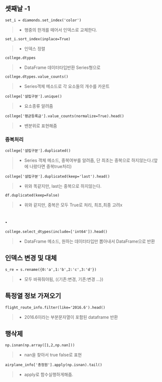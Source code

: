 ## 셋째날 -1 

```set_i = diamonds.set_index('color')```
> * 행중의 한개를 떼어서 인덱스로 교체한다.

```set_i.sort_index(inplace=True)```
> * 인덱스 정렬

```college.dtypes```
> * DataFrame 데이터타입반환 Series형으로

```college.dtypes.value_counts()```
> * Series객체 메소드로 각 요소들의 개수를 카운트

```college['설립구분'].unique()```
> * 요소종류 알려줌

```college['평균등록금'].value_counts(normalize=True).head()```
> * 밴분위로 표현해줌

### 중복처리

```college['설립구분'].duplicated()```
> * Series 객체 메소드, 중복여부를 알려줌, 단 최초는 중복으로 하지않는다.(앞에 나왔다면 중복true처리)

```college['설립구분'].duplicated(keep='last').head()```
> * 위와 똑같지만, last는 중복으로 하지않는다.

```df.duplicated(keep=False)```
> * 위와 같지만, 중복은 모두 True로 처리, 최초,최종 고려x

## .

```college.select_dtypes(include=['int64']).head()```
> * DataFrame 메소드, 원하는 데이터타입만 뽑아내서 DataFrame으로 반환

## 인덱스 변경 및 대체

```s_re = s.rename({0:'a',1:'b',2:'c',3:'d'})```
> * 모두 바꿔줘야됨, ({기존:변경, 기존:변경 ...})

## 특정열 정보 가져오기

```flight_route_info.filter(like='2016.6').head()```
> * 2016.6이라는 부분문자열이 포함된 dataframe 반환

## 행삭제

```np.isnan(np.array([1,2,np.nan]))```
> * nan을 찾아서 true false로 표현

```airplane_info['총정원'].apply(np.isnan).tail()```
> * apply로 함수실행하게해줌.

